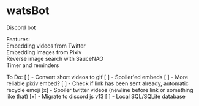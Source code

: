 # watsBot
Discord bot


Features:  
Embedding videos from Twitter  
Embedding images from Pixiv  
Reverse image search with SauceNAO  
Timer and reminders  

To Do:
[ ] - Convert short videos to gif 
[ ] - Spoiler'ed embeds
[ ] - More reliable pixiv embed?
[ ] - Check if link has been sent already, automatic recycle emoji
[x] - Spoiler twitter videos (newline before link or something like that)
[x] - Migrate to discord js v13
[ ] - Local SQL/SQLite database
